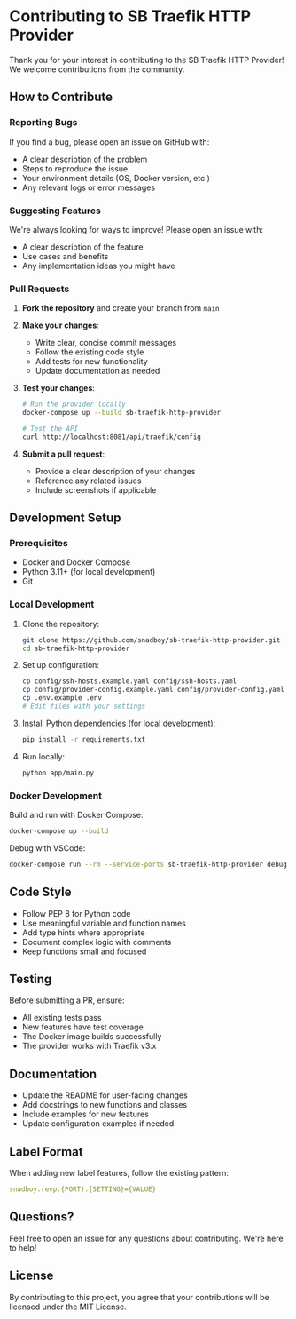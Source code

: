 # Contributing to SB Traefik HTTP Provider

Thank you for your interest in contributing to the SB Traefik HTTP Provider! We welcome contributions from the community.

## How to Contribute

### Reporting Bugs

If you find a bug, please open an issue on GitHub with:
- A clear description of the problem
- Steps to reproduce the issue
- Your environment details (OS, Docker version, etc.)
- Any relevant logs or error messages

### Suggesting Features

We're always looking for ways to improve! Please open an issue with:
- A clear description of the feature
- Use cases and benefits
- Any implementation ideas you might have

### Pull Requests

1. **Fork the repository** and create your branch from `main`
2. **Make your changes**:
   - Write clear, concise commit messages
   - Follow the existing code style
   - Add tests for new functionality
   - Update documentation as needed

3. **Test your changes**:
   ```bash
   # Run the provider locally
   docker-compose up --build sb-traefik-http-provider

   # Test the API
   curl http://localhost:8081/api/traefik/config
   ```

4. **Submit a pull request**:
   - Provide a clear description of your changes
   - Reference any related issues
   - Include screenshots if applicable

## Development Setup

### Prerequisites

- Docker and Docker Compose
- Python 3.11+ (for local development)
- Git

### Local Development

1. Clone the repository:
   ```bash
   git clone https://github.com/snadboy/sb-traefik-http-provider.git
   cd sb-traefik-http-provider
   ```

2. Set up configuration:
   ```bash
   cp config/ssh-hosts.example.yaml config/ssh-hosts.yaml
   cp config/provider-config.example.yaml config/provider-config.yaml
   cp .env.example .env
   # Edit files with your settings
   ```

3. Install Python dependencies (for local development):
   ```bash
   pip install -r requirements.txt
   ```

4. Run locally:
   ```bash
   python app/main.py
   ```

### Docker Development

Build and run with Docker Compose:
```bash
docker-compose up --build
```

Debug with VSCode:
```bash
docker-compose run --rm --service-ports sb-traefik-http-provider debug
```

## Code Style

- Follow PEP 8 for Python code
- Use meaningful variable and function names
- Add type hints where appropriate
- Document complex logic with comments
- Keep functions small and focused

## Testing

Before submitting a PR, ensure:
- All existing tests pass
- New features have test coverage
- The Docker image builds successfully
- The provider works with Traefik v3.x

## Documentation

- Update the README for user-facing changes
- Add docstrings to new functions and classes
- Include examples for new features
- Update configuration examples if needed

## Label Format

When adding new label features, follow the existing pattern:
```yaml
snadboy.revp.{PORT}.{SETTING}={VALUE}
```

## Questions?

Feel free to open an issue for any questions about contributing. We're here to help!

## License

By contributing to this project, you agree that your contributions will be licensed under the MIT License.